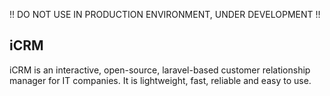 !! DO NOT USE IN PRODUCTION ENVIRONMENT, UNDER DEVELOPMENT !!

## iCRM
iCRM is an interactive, open-source, laravel-based customer relationship manager for IT companies. It is lightweight, fast, reliable and easy to use.
